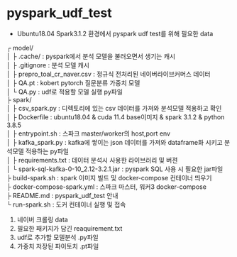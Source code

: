 # pyspark_udf_test

* Ubuntu18.04 Spark3.1.2 환경에서 pyspark udf test를 위해 필요한 data

┌ model/  
│  ├ .cache/ : pyspark에서 분석 모델을 불러오면서 생기는 캐시  
│  ├ .gitignore : 분석 모델 캐시  
│  ├ prepro_toal_cr_naver.csv : 정규식 전처리된 네이버라이브커머스 데이터  
│  ├ QA.pt : kobert pytorch 질문분류 가중치 모델   
│  └ QA.py : udf로 적용할 모델 실행 py파일  
├ spark/  
│  ├ csv_spark.py : 디렉토리에 있는 csv 데이터를 가져와 분석모델 적용하고 확인  
│  ├ Dockerfile : ubuntu18.04 & cuda 11.4 base이미지 & spark 3.1.2 & python 3.8.5   
│  ├ entrypoint.sh : 스파크 master/worker의 host,port env  
│  ├ kafka_spark.py : kafka에 쌓이는 json 데이터를 가져와 dataframe화 시키고 분석모델 적용하는 py파일  
│  ├ requirements.txt : 데이터 분석시 사용한 라이브러리 및 버젼   
│  └ spark-sql-kafka-0-10_2.12-3.2.1.jar : pyspark SQL 사용 시 필요한 jar파일  
├ build-spark.sh : spark 이미지 빌드 및 docker-compose 컨테이너 띄우기  
├ docker-compose-spark.yml : 스파크 마스터, 워커3 docker-compose  
├ README.md : pyspark_udf_test 안내  
└ run-spark.sh : 도커 컨테이너 실행 및 접속  

1. 네이버 크롤링 data
2. 필요한 패키지가 담긴 reaquirement.txt
3. udf로 추가할 모델분석 .py파일
4. 가중치 저장된 파이토치 .pt파일
